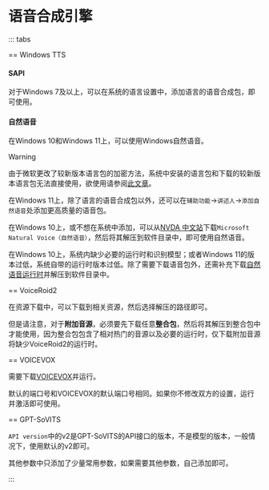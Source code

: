 # 语音合成引擎

::: tabs

== Windows TTS

#### SAPI

对于Windows 7及以上，可以在系统的语言设置中，添加语言的语音合成包，即可使用。

#### 自然语音

在Windows 10和Windows 11上，可以使用Windows自然语音。

>[!WARNING]
>由于微软更改了较新版本语言包的加密方法，系统中安装的语言包和下载的较新版本语言包无法直接使用，欲使用请参阅[此文章](https://www.bilibili.com/read/cv42198812/)。

在Windows 11上，除了语言的语音合成包以外，还可以在`辅助功能`->`讲述人`->`添加自然语音`处添加更高质量的语音包。

在Windows 10上，或不想在系统中添加，可以从[NVDA 中文站](https://www.nvdacn.com/index.php/tts.html)下载`Microsoft Natural Voice（自然语音）`，然后将其解压到软件目录中，即可使用自然语音。

在Windows 10上，系统内缺少必要的运行时和识别模型；或者Windows 11的版本过低，系统自带的运行时版本过低。除了需要下载语音包外，还需补充下载[自然语音运行时](https://lunatranslator.org/Resource/microsoft.cognitiveservices.speech)并解压到软件目录中。

== VoiceRoid2

在资源下载中，可以下载到相关资源，然后选择解压的路径即可。

但是请注意，对于**附加音源**，必须要先下载任意**整合包**，然后将其解压到整合包中才能使用，因为整合包包含了相对热门的音源以及必要的运行时，仅下载附加音源将缺少VoiceRoid2的运行时。

== VOICEVOX

需要下载[VOICEVOX](https://github.com/VOICEVOX/voicevox/releases)并运行。

默认的端口号和VOICEVOX的默认端口号相同。如果你不修改双方的设置，运行并激活即可使用。

== GPT-SoVITS

`API version`中的v2是GPT-SoVITS的API接口的版本，不是模型的版本，一般情况下，使用默认的v2即可。

其他参数中只添加了少量常用参数，如果需要其他参数，自己添加即可。

:::